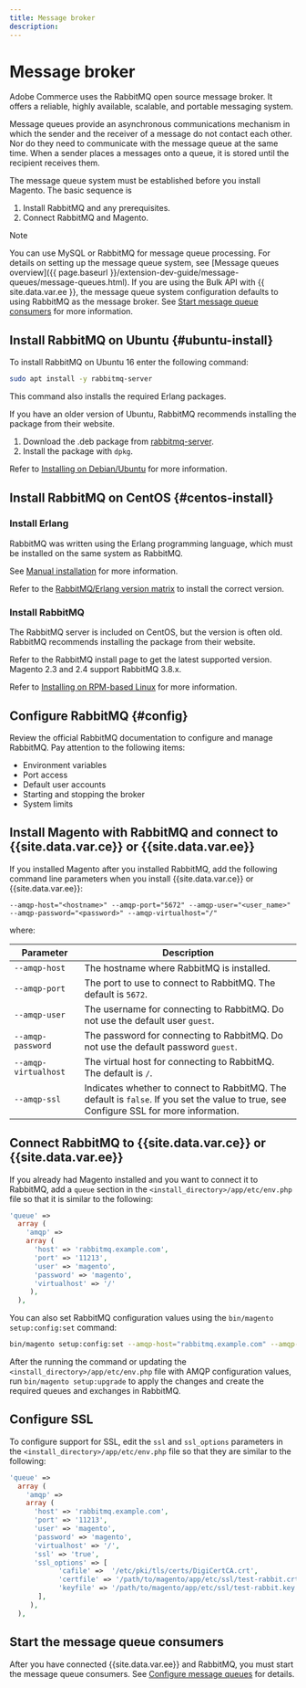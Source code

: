```yaml
---
title: Message broker
description:
---
```


# Message broker

Adobe Commerce uses the RabbitMQ open source message broker. It offers a reliable, highly available, scalable, and portable messaging system.

Message queues provide an asynchronous communications mechanism in which the sender and the receiver of a message do not contact each other. Nor do they need to communicate with the message queue at the same time. When a sender places a messages onto a queue, it is stored until the recipient receives them.

The message queue system must be established before you install Magento. The basic sequence is

1. Install RabbitMQ and any prerequisites.
1. Connect RabbitMQ and Magento.

>[!NOTE]
>
>You can use MySQL or RabbitMQ for message queue processing. For details on setting up the message queue system, see [Message queues overview]({{ page.baseurl }}/extension-dev-guide/message-queues/message-queues.html). If you are using the Bulk API with {{ site.data.var.ee }}, the message queue system configuration defaults to using RabbitMQ as the message broker.  See [Start message queue consumers]({{page.baseurl}}/config-guide/mq/manage-message-queues.html#start-message-queue-consumers) for more information.

## Install RabbitMQ on Ubuntu {#ubuntu-install}

To install RabbitMQ on Ubuntu 16 enter the following command:

```bash
sudo apt install -y rabbitmq-server
```

This command also installs the required Erlang packages.

If you have an older version of Ubuntu, RabbitMQ recommends installing the package from their website.

1. Download the .deb package from [rabbitmq-server](https://www.rabbitmq.com/download.html).
1. Install the package with `dpkg`.

Refer to [Installing on Debian/Ubuntu](https://www.rabbitmq.com/install-debian.html) for more information.

## Install RabbitMQ on CentOS {#centos-install}

### Install Erlang

RabbitMQ was written using the Erlang programming language, which must be installed on the same system as RabbitMQ.

See [Manual installation](https://www.erlang-solutions.com/resources/download.html) for more information.

Refer to the [RabbitMQ/Erlang version matrix](https://www.rabbitmq.com/which-erlang.html) to install the correct version.

### Install RabbitMQ

The RabbitMQ server is included on CentOS, but the version is often old. RabbitMQ recommends installing the package from their website.

Refer to the RabbitMQ install page to get the latest supported version. Magento 2.3 and 2.4 support RabbitMQ 3.8.x.

Refer to [Installing on RPM-based Linux](https://www.rabbitmq.com/install-rpm.html) for more information.

## Configure RabbitMQ {#config}

Review the official RabbitMQ documentation to configure and manage RabbitMQ. Pay attention to the following items:

*  Environment variables
*  Port access
*  Default user accounts
*  Starting and stopping the broker
*  System limits

## Install Magento with RabbitMQ and connect to {{site.data.var.ce}} or {{site.data.var.ee}}

If you installed Magento after you installed RabbitMQ, add the following command line parameters when you install {{site.data.var.ce}} or {{site.data.var.ee}}:

`--amqp-host="<hostname>" --amqp-port="5672" --amqp-user="<user_name>" --amqp-password="<password>" --amqp-virtualhost="/"`

where:

|Parameter|Description|
|--- |--- |
|`--amqp-host`|The hostname where RabbitMQ is installed.|
|`--amqp-port`|The port to use to connect to RabbitMQ. The default is `5672`.|
|`--amqp-user`|The username for connecting to RabbitMQ. Do not use the default user `guest`.|
|`--amqp-password`|The password for connecting to RabbitMQ. Do not use the default password `guest`.|
|`--amqp-virtualhost`|The virtual host for connecting to RabbitMQ. The default is `/`.
|`--amqp-ssl`|Indicates whether to connect to RabbitMQ. The default is `false`. If you set the value to true, see Configure SSL for more information.|

## Connect RabbitMQ to {{site.data.var.ce}} or {{site.data.var.ee}}

If you already had Magento installed and you want to connect it to RabbitMQ, add a `queue` section in the `<install_directory>/app/etc/env.php` file so that it is similar to the following:

```php
'queue' =>
  array (
    'amqp' =>
    array (
      'host' => 'rabbitmq.example.com',
      'port' => '11213',
      'user' => 'magento',
      'password' => 'magento',
      'virtualhost' => '/'
     ),
  ),
```

You can also set RabbitMQ configuration values using the `bin/magento setup:config:set` command:

```bash
bin/magento setup:config:set --amqp-host="rabbitmq.example.com" --amqp-port="11213" --amqp-user="magento" --amqp-password="magento" --amqp-virtualhost="/"
```

After the running the command or updating the `<install_directory>/app/etc/env.php` file with AMQP configuration values, run `bin/magento setup:upgrade` to apply the changes and create the required queues and exchanges in RabbitMQ.

## Configure SSL

To configure support for SSL, edit the `ssl` and `ssl_options` parameters in the `<install_directory>/app/etc/env.php` file so that they are similar to the following:

```php
'queue' =>
  array (
    'amqp' =>
    array (
      'host' => 'rabbitmq.example.com',
      'port' => '11213',
      'user' => 'magento',
      'password' => 'magento',
      'virtualhost' => '/',
      'ssl' => 'true',
      'ssl_options' => [
            'cafile' =>  '/etc/pki/tls/certs/DigiCertCA.crt',
            'certfile' => '/path/to/magento/app/etc/ssl/test-rabbit.crt',
            'keyfile' => '/path/to/magento/app/etc/ssl/test-rabbit.key'
       ],
     ),
  ),
```

## Start the message queue consumers

After you have connected {{site.data.var.ee}} and RabbitMQ, you must start the message queue consumers. See [Configure message queues]({{page.baseurl}}/config-guide/mq/manage-message-queues.html#start-message-queue-consumers) for details.
